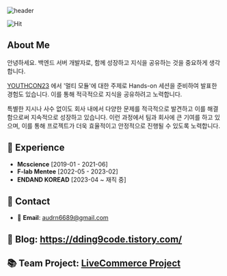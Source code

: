 ![header](https://capsule-render.vercel.app/api?type=transparent&fontColor=6b32af&height=150&text=Back-End%20Developer&fontSize=30)

![Hit](https://hits.seeyoufarm.com/api/count/incr/badge.svg?url=https%3A%2F%2Fgithub.com%2Fdding94&count_bg=%23ED6DA3&title_bg=%2386757E&icon=github.svg&icon_color=%23E1DEDE&title=hits&edge_flat=false)

## About Me
안녕하세요. 백엔드 서버 개발자로, 함께 성장하고 지식을 공유하는 것을 중요하게 생각합니다.

[YOUTHCON23](https://shorturl.at/blGJW) 에서 '멀티 모듈'에 대한 주제로 Hands-on 세션을 준비하여 발표한 경험도 있습니다. 이를 통해 적극적으로 지식을 공유하려고 노력합니다.

특별한 지시나 사수 없이도 회사 내에서 다양한 문제를 적극적으로 발견하고 이를 해결함으로써 지속적으로 성장하고 있습니다. 이런 과정에서 팀과 회사에 큰 기여를 하고 있으며, 이를 통해 프로젝트가 더욱 효율적이고 안정적으로 진행될 수 있도록 노력합니다.

## 💼 Experience

- **Mcscience** [2019-01 - 2021-06]
- **F-lab Mentee** [2022-05 - 2023-02]
- **ENDAND KOREAD** [2023-04 ~ 재직 중]

## 🤝 Contact

- 📧 **Email**: audrn6689@gmail.com


## 📜 Blog: https://dding9code.tistory.com/
## 📚 Team Project: [LiveCommerce Project](https://github.com/dding94/LiveCommerce)

<!--END_SECTION:waka-->
